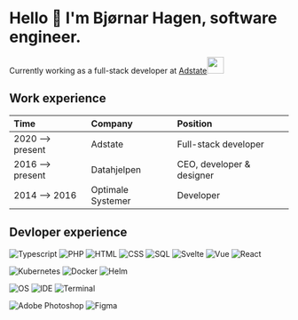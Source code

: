 # Hello 👋 I'm Bjørnar Hagen, software engineer.

Currently working as a full-stack developer at <a href="https://www.adstate.com/">Adstate</a><img src="https://media.giphy.com/media/WUlplcMpOCEmTGBtBW/giphy.gif" width="30"> 

## Work experience

|Time|Company|Position
:--- | :--- | :---
|2020 ⟶ present|Adstate|Full-stack developer|
|2016 ⟶ present|Datahjelpen|CEO, developer & designer|
|2014 ⟶ 2016|Optimale Systemer|Developer|

## Devloper experience

![Typescript](https://img.shields.io/badge/TS-orange?logo=typescript&logoColor=white&labelColor=black)
![PHP](https://img.shields.io/badge/PHP-orange?logo=php&logoColor=white&labelColor=black)
![HTML](https://img.shields.io/badge/HTML-orange?logo=html5&logoColor=white&labelColor=black)
![CSS](https://img.shields.io/badge/CSS-orange?logo=css3&logoColor=white&labelColor=black)
![SQL](https://img.shields.io/badge/SQL-orange?logo=mysql&logoColor=white&labelColor=black)
![Svelte](https://img.shields.io/badge/Svelte-orange?logo=Svelte&logoColor=white&labelColor=black)
![Vue](https://img.shields.io/badge/Vue-orange?logo=vuedotjs&logoColor=white&labelColor=black)
![React](https://img.shields.io/badge/React-orange?logo=react&logoColor=white&labelColor=black)

![Kubernetes](https://img.shields.io/badge/k8s-orange?logo=kubernetes&logoColor=white&labelColor=black)
![Docker](https://img.shields.io/badge/Docker-orange?logo=docker&logoColor=white&labelColor=black)
![Helm](https://img.shields.io/badge/Helm-orange?logo=helm&logoColor=white&labelColor=black)

![OS](https://img.shields.io/badge/OS-MacOS-orange?logo=apple&logoColor=white&labelColor=black)
![IDE](https://img.shields.io/badge/Editor-NeoVim-orange?logo=neovim&logoColor=white&labelColor=black)
![Terminal](https://img.shields.io/badge/Terminal-urxvt-orange?logo=windowsterminal&logoColor=white&labelColor=black)

![Adobe Photoshop](https://img.shields.io/badge/Tool-Photoshop-orange?logo=adobephotoshop&logoColor=white&labelColor=black)
![Figma](https://img.shields.io/badge/Tool-Figma-orange?logo=figma&logoColor=white&labelColor=black)
